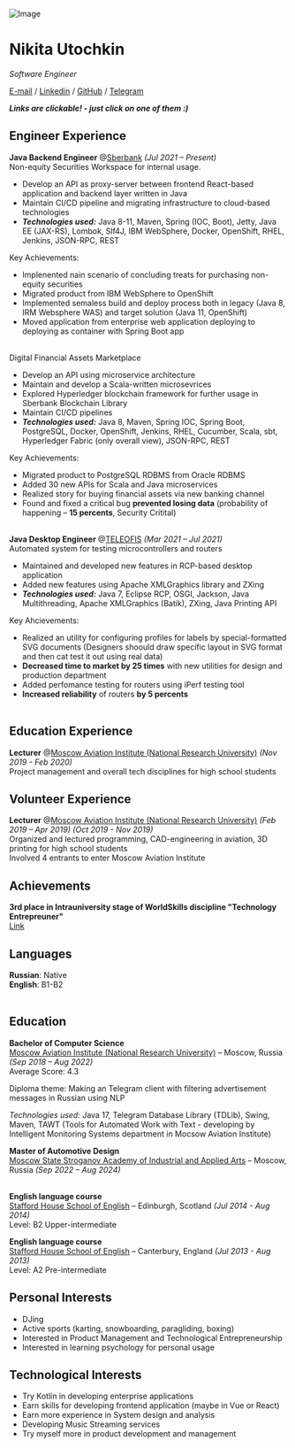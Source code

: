 ![Image](https://drive.google.com/uc?id=1uTrsDmToJ--lVNFmRzqkTg1ptXM8U7wU)

# Nikita Utochkin

_Software Engineer_ <br>

[E-mail](mailto:n1kutochkin@yandex.ru) / [Linkedin](https://www.linkedin.com/in/n1kutochkin) / [GitHub](https://github.com/n1kutochkin) / [Telegram](https://t.me/n1kutochkin) <br>

**_Links are clickable! - just click on one of them :)_**

## Engineer Experience

**Java Backend Engineer** @[Sberbank](https://sberbank.ru) _(Jul 2021 – Present)_ <br>
Non-equity Securities Workspace for internal usage.
  - Develop an API as proxy-server between frontend React-based application and backend layer written in Java
  - Maintain CI/CD pipeline and migrating infrastructure to cloud-based technologies
  - **_Technologies used:_** Java 8-11, Maven, Spring (IOC, Boot), Jetty, Java EE (JAX-RS), Lombok, Slf4J, IBM WebSphere, Docker, OpenShift, RHEL, Jenkins, JSON-RPC, REST <br>

Key Achievements:
  - Implenented nain scenario of concluding treats for purchasing non-equity securities
  - Migrated product from IBM WebSphere to OpenShift
  - Implemented semaless build and deploy process both in legacy (Java 8, IRM Websphere WAS) and target solution (Java 11, OpenShift)
  - Moved application from enterprise web application deploying to deploying as container with Spring Boot app
  <br><br>
  
Digital Financial Assets Marketplace
 - Develop an API using microservice architecture
 - Maintain and develop a Scala-written microsevrices
 - Explored Hyperledger blockchain framework for further usage in Sberbank Blockchain Library
 - Maintain CI/CD pipelines
 - **_Technologies used:_** Java 8, Maven, Spring IOC, Spring Boot, PostgreSQL, Docker, OpenShift, Jenkins, RHEL, Cucumber, Scala, sbt, Hyperledger Fabric (only overall view), JSON-RPC, REST <br>

Key Achievements:
- Migrated product to PostgreSQL RDBMS from Oracle RDBMS
- Added 30 new APIs for Scala and Java microservices
- Realized story for buying financial assets via new banking channel
- Found and fixed a critical bug **prevented losing data** (probability of happening – **15 percents**, Security Critital)
<br><br>

**Java Desktop Engineer** @[TELEOFIS](https://teleofis.ru) _(Mar 2021 – Jul 2021)_ <br>
Automated system for testing microcontrollers and routers
 - Maintained and developed new features in RCP-based desktop application
 - Added new features using Apache XMLGraphics library and ZXing
 - **_Technologies used:_** Java 7, Eclipse RCP, OSGI, Jackson, Java Multithreading, Apache XMLGraphics (Batik), ZXing, Java Printing API <br>

Key Ahcievements:
  - Realized an utility for configuring profiles for labels by special-formatted SVG documents (Designers shoould draw specific layout in SVG format and then cat test it out using real data)
  - **Decreased time to market by 25 times** with new utilities for design and production department
  - Added perfomance testing for routers using iPerf testing tool
  - **Increased reliability** of routers **by 5 percents**
<br><br>

## Education Experience

**Lecturer** @[Moscow Aviation Institute (National Research University)](https://en.mai.ru/) _(Nov 2019 - Feb 2020)_ <br>
Project management and overall tech disciplines for high school students

## Volunteer Experience

**Lecturer** @[Moscow Aviation Institute (National Research University)](https://en.mai.ru/) _(Feb 2019 – Apr 2019)_ _(Oct 2019 - Nov 2019)_ <br>
Organized and lectured programming, CAD-engineering in aviation, 3D printing for high school students <br>
Involved 4 entrants to enter Moscow Aviation Institute

## Achievements

**3rd place in Intrauniversity stage of WorldSkills discipline "Technology Entrepreuner"** <br>
[Link](https://mai.ru/press/news/detail.php?ID=118234)

## Languages

**Russian**: Native <br>
**English**: B1-B2
<br><br>

## Education

**Bachelor of Computer Science** <br>
[Moscow Aviation Institute (National Research University)](https://en.mai.ru/) – Moscow, Russia _(Sep 2018 – Aug 2022)_ <br>
Average Score: 4.3

Diploma theme: Making an Telegram client with filtering advertisement messages in Russian using NLP <br>

_Technologies used:_ Java 17, Telegram Database Library (TDLib), Swing, Maven, TAWT (Tools for Automated Work with Text - developing by Intelligent Monitoring Systems department in Mocsow Aviation Institute)

**Master of Automotive Design** <br>
[Moscow State Stroganov Academy of Industrial and Applied Arts](http://en.stroganov-academy.org) – Moscow, Russia _(Sep 2022 – Aug 2024)_ <br> <br>


**English language course** <br>
[Stafford House School of English](https://www.staffordhouse.com/) – Edinburgh, Scotland _(Jul 2014 - Aug 2014)_ <br>
Level: B2 Upper-intermediate


**English language course** <br>
[Stafford House School of English](https://www.staffordhouse.com/) – Canterbury, England _(Jul 2013 - Aug 2013)_ <br>
Level: A2 Pre-intermediate

## Personal Interests
 - DJing
 - Active sports (karting, snowboarding, paragliding, boxing)
 - Interested in Product Management and Technological Entrepreneurship
 - Interested in learning psychology for personal usage


## Technological Interests
 - Try Kotlin in developing enterprise applications
 - Earn skills for developing frontend application (maybe in Vue or React)
 - Earn more experience in System design and analysis
 - Developing Music Streaming services
 - Try myself more in product development and management
